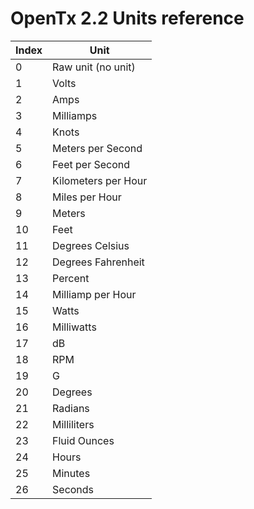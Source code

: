 # OpenTx 2.2 Units reference

| Index  | Unit        |
| --- | ---                |
| 0   | Raw unit (no unit) |
| 1   | Volts              |
| 2   | Amps               |
| 3   | Milliamps          |
| 4   | Knots              |
| 5   | Meters per Second  |
| 6   | Feet per Second    |
| 7   | Kilometers per Hour|
| 8   | Miles per Hour     |
| 9   | Meters             |
| 10  | Feet               |
| 11  | Degrees Celsius    |
| 12  | Degrees Fahrenheit |
| 13  | Percent            |
| 14  | Milliamp per Hour  |
| 15  | Watts              |
| 16  | Milliwatts         |
| 17  | dB                 |
| 18  | RPM                |
| 19  | G                  |
| 20  | Degrees            |
| 21  | Radians            |
| 22  | Milliliters        |
| 23  | Fluid Ounces       |
| 24  | Hours              |
| 25  | Minutes            |
| 26  | Seconds            |
